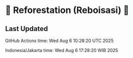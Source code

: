 
# 🌳 Reforestation (Reboisasi) 🌲

## Last Updated

GitHub Actions time: Wed Aug  6 10:28:20 UTC 2025

Indonesia/Jakarta time: Wed Aug  6 17:28:20 WIB 2025
